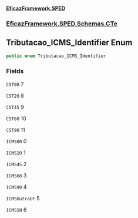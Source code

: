 #### [EficazFramework.SPED](EficazFrameworkSPED.md 'EficazFramework SPED')
### [EficazFramework.SPED.Schemas.CTe](EficazFramework.SPED.Schemas.CTe.md 'EficazFramework.SPED.Schemas.CTe')

## Tributacao_ICMS_Identifier Enum

```csharp
public enum Tributacao_ICMS_Identifier
```
### Fields

<a name='EficazFramework.SPED.Schemas.CTe.Tributacao_ICMS_Identifier.CST00'></a>

`CST00` 7

<a name='EficazFramework.SPED.Schemas.CTe.Tributacao_ICMS_Identifier.CST20'></a>

`CST20` 8

<a name='EficazFramework.SPED.Schemas.CTe.Tributacao_ICMS_Identifier.CST45'></a>

`CST45` 9

<a name='EficazFramework.SPED.Schemas.CTe.Tributacao_ICMS_Identifier.CST60'></a>

`CST60` 10

<a name='EficazFramework.SPED.Schemas.CTe.Tributacao_ICMS_Identifier.CST90'></a>

`CST90` 11

<a name='EficazFramework.SPED.Schemas.CTe.Tributacao_ICMS_Identifier.ICMS00'></a>

`ICMS00` 0

<a name='EficazFramework.SPED.Schemas.CTe.Tributacao_ICMS_Identifier.ICMS20'></a>

`ICMS20` 1

<a name='EficazFramework.SPED.Schemas.CTe.Tributacao_ICMS_Identifier.ICMS45'></a>

`ICMS45` 2

<a name='EficazFramework.SPED.Schemas.CTe.Tributacao_ICMS_Identifier.ICMS60'></a>

`ICMS60` 3

<a name='EficazFramework.SPED.Schemas.CTe.Tributacao_ICMS_Identifier.ICMS90'></a>

`ICMS90` 4

<a name='EficazFramework.SPED.Schemas.CTe.Tributacao_ICMS_Identifier.ICMSOutraUF'></a>

`ICMSOutraUF` 5

<a name='EficazFramework.SPED.Schemas.CTe.Tributacao_ICMS_Identifier.ICMSSN'></a>

`ICMSSN` 6